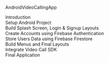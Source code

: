 AndroidVideoCallingApp


 Introduction <br>
 Setup Android Project <br>
 Build Splash Screen, Login & Signup Layouts <br>
 Create Accounts using Firebase Authentication <br>
 Store Users Data using Firebase Firestore <br>
 Build Menus and Final Layouts <br>
 Integrate Video Call SDK <br>
 Final Application <br>


